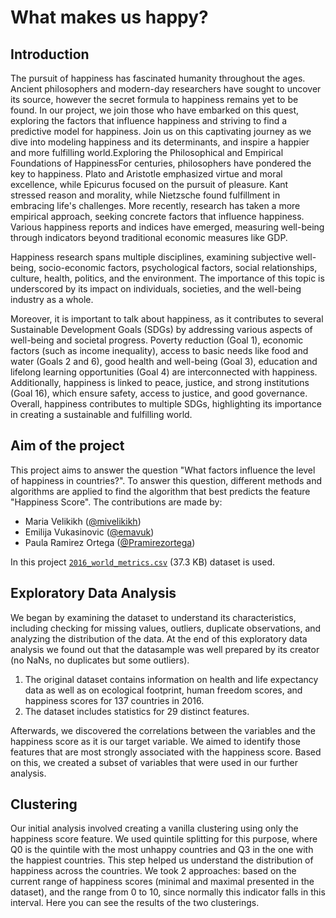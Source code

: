 # What makes us happy?

## Introduction

The pursuit of happiness has fascinated humanity throughout the ages. Ancient philosophers and modern-day researchers have sought to uncover its source, however the secret formula to happiness remains yet to be found. In our project, we join those who have embarked on this quest, exploring the factors that influence happiness and striving to find a predictive model for happiness. Join us on this captivating journey as we dive into modeling happiness and its determinants, and inspire a happier and more fulfilling world.Exploring the Philosophical and Empirical Foundations of HappinessFor centuries, philosophers have pondered the key to happiness. Plato and Aristotle emphasized virtue and moral excellence, while Epicurus focused on the pursuit of pleasure. Kant stressed reason and morality, while Nietzsche found fulfillment in embracing life's challenges. More recently, research has taken a more empirical approach, seeking concrete factors that influence happiness. Various happiness reports and indices have emerged, measuring well-being through indicators beyond traditional economic measures like GDP.

Happiness research spans multiple disciplines, examining subjective well-being, socio-economic factors, psychological factors, social relationships, culture, health, politics, and the environment. The importance of this topic is underscored by its impact on individuals, societies, and the well-being industry as a whole.

Moreover, it is important to talk about happiness, as it contributes to several Sustainable Development Goals (SDGs) by addressing various aspects of well-being and societal progress. Poverty reduction (Goal 1), economic factors (such as income inequality), access to basic needs like food and water (Goals 2 and 6), good health and well-being (Goal 3), education and lifelong learning opportunities (Goal 4) are interconnected with happiness. Additionally, happiness is linked to peace, justice, and strong institutions (Goal 16), which ensure safety, access to justice, and good governance. Overall, happiness contributes to multiple SDGs, highlighting its importance in creating a sustainable and fulfilling world.


## Aim of the project

This project aims to answer the question "What factors influence the level of happiness in countries?". To answer this question, different methods and algorithms are applied to find the algorithm that best predicts the feature "Happiness Score". The contributions are made by:

- Maria Velikikh ([@mivelikikh](https://github.com/mivelikikh))
- Emilija Vukasinovic ([@emavuk](https://github.com/emavuk))
- Paula Ramirez Ortega ([@Pramirezortega](https://github.com/Pramirezortega))

In this project [`2016_world_metrics.csv`](https://www.kaggle.com/code/dariasvasileva/merging-world-metrics-sets/output) (37.3 KB) dataset is used.

## Exploratory Data Analysis

We began by examining the dataset to understand its characteristics, including checking for missing values, outliers, duplicate observations, and analyzing the distribution of the data. At the end of this exploratory data analysis we found out that the datasample was well prepared by its creator (no NaNs, no duplicates but some outliers).

1. The original dataset contains information on health and life expectancy data as well as on ecological footprint, human freedom scores, and happiness scores for 137 countries in 2016.
2. The dataset includes statistics for 29 distinct features.

Afterwards, we discovered the correlations between the variables and the happiness score as it is our target variable. We aimed to identify those features that are most strongly associated with the happiness score. Based on this, we created a subset of variables that were used in our further analysis.

## Clustering

Our initial analysis involved creating a vanilla clustering using only the happiness score feature. We used quintile splitting for this purpose, where Q0 is the quintile with the most unhappy countries and Q3 in the one with the happiest countries. This step helped us understand the distribution of happiness across the countries.
We took 2 approaches: based on the current range of happiness scores (minimal and maximal presented in the dataset), and the range from 0 to 10, since normally this indicator falls in this interval. Here you can see the results of the two clusterings.


